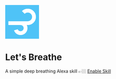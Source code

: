 ![Let's Breathe logo](icon/icon-small.png?raw=true)
# Let's Breathe

A simple deep breathing Alexa skill 👉🏼 [Enable Skill](https://www.amazon.co.uk/dp/B073KS7B2F)
